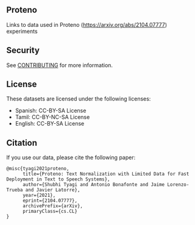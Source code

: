 ## Proteno


Links to data used in Proteno (https://arxiv.org/abs/2104.07777) experiments


## Security

See [CONTRIBUTING](CONTRIBUTING.md#security-issue-notifications) for more information.

## License

These datasets are licensed under the following licenses:
- Spanish: CC-BY-SA License
- Tamil: CC-BY-NC-SA License
- English: CC-BY-SA License

## Citation

If you use our data, please cite the following paper:

```
@misc{tyagi2021proteno,
      title={Proteno: Text Normalization with Limited Data for Fast Deployment in Text to Speech Systems}, 
      author={Shubhi Tyagi and Antonio Bonafonte and Jaime Lorenzo-Trueba and Javier Latorre},
      year={2021},
      eprint={2104.07777},
      archivePrefix={arXiv},
      primaryClass={cs.CL}
}
```
